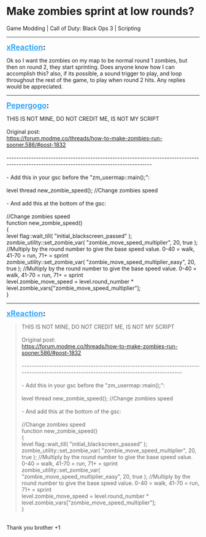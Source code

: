 # Make zombies sprint at low rounds?
Game Modding | Call of Duty: Black Ops 3 | Scripting

---
<strong style="font-size: 1.4em;"><span style="text-decoration: underline;text-decoration-color: #34a7f9;"><span style="color:#34a7f9;">xReaction</span></span>:</strong>

<p>Ok so I want the zombies on my map to be normal round 1 zombies, but then on round 2, they start sprinting. Does anyone know how I can accomplish this? also, if its possible, a sound trigger to play, and loop throughout the rest of the game, to play when round 2 hits. Any replies would be appreciated.</p>

---
<strong style="font-size: 1.4em;"><span style="text-decoration: underline;text-decoration-color: #34a7f9;"><span style="color:#34a7f9;">Pepergogo</span></span>:</strong>

<p>THIS IS NOT MINE, DO NOT CREDIT ME, IS NOT MY SCRIPT<br /><br />Original post:<br /><a href="https://forum.modme.co/threads/how-to-make-zombies-run-sooner.586/#post-1832">https://forum.modme.co/threads/how-to-make-zombies-run-sooner.586/#post-1832</a><br /><br />-----------------------------------------------------------------------------------------------------------------------------------------<br /><br />- Add this in your gsc before the &quot;zm_usermap::main();&quot;:<br /><br />level thread new_zombie_speed(); //Change zombies speed<br /><br />- And add this at the bottom of the gsc:<br /><br />//Change zombies speed<br />function new_zombie_speed()<br />    {<br />        level flag::wait_till( &quot;initial_blackscreen_passed&quot; );<br />        zombie_utility::set_zombie_var( &quot;zombie_move_speed_multiplier&quot;,       20,    true );    //Multiply by the round number to give the base speed value.  0-40 = walk, 41-70 = run, 71+ = sprint<br />        zombie_utility::set_zombie_var( &quot;zombie_move_speed_multiplier_easy&quot;,  20,    true );    //Multiply by the round number to give the base speed value.  0-40 = walk, 41-70 = run, 71+ = sprint<br />        level.zombie_move_speed            = level.round_number * level.zombie_vars[&quot;zombie_move_speed_multiplier&quot;];<br />    }</p>

---
<strong style="font-size: 1.4em;"><span style="text-decoration: underline;text-decoration-color: #34a7f9;"><span style="color:#34a7f9;">xReaction</span></span>:</strong>

<p><blockquote>THIS IS NOT MINE, DO NOT CREDIT ME, IS NOT MY SCRIPT<br /><br />Original post:<br /><a href="https://forum.modme.co/threads/how-to-make-zombies-run-sooner.586/#post-1832">https://forum.modme.co/threads/how-to-make-zombies-run-sooner.586/#post-1832</a><br /><br />-----------------------------------------------------------------------------------------------------------------------------------------<br /><br />- Add this in your gsc before the &quot;zm_usermap::main();&quot;:<br /><br />level thread new_zombie_speed(); //Change zombies speed<br /><br />- And add this at the bottom of the gsc:<br /><br />//Change zombies speed<br />function new_zombie_speed()<br />    {<br />        level flag::wait_till( &quot;initial_blackscreen_passed&quot; );<br />        zombie_utility::set_zombie_var( &quot;zombie_move_speed_multiplier&quot;,       20,    true );    //Multiply by the round number to give the base speed value.  0-40 = walk, 41-70 = run, 71+ = sprint<br />        zombie_utility::set_zombie_var( &quot;zombie_move_speed_multiplier_easy&quot;,  20,    true );    //Multiply by the round number to give the base speed value.  0-40 = walk, 41-70 = run, 71+ = sprint<br />        level.zombie_move_speed            = level.round_number * level.zombie_vars[&quot;zombie_move_speed_multiplier&quot;];<br />    }<br /></blockquote><br />Thank you brother +1</p>
